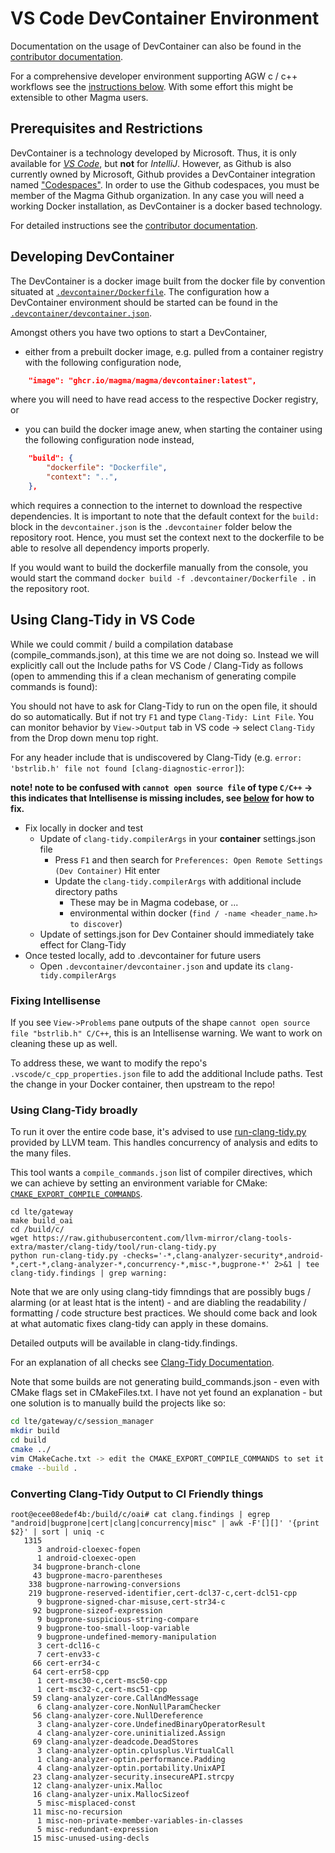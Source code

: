 # VS Code DevContainer Environment

Documentation on the usage of DevContainer can also be found in the [contributor documentation](https://docs.magmacore.org/docs/next/contributing/contribute_vscode#using-devcontainer-for-development).


For a comprehensive developer environment supporting AGW c / c++ workflows see the [instructions below](#using-clang-tidy-in-vs-code).
With some effort this might be extensible to other Magma users.

## Prerequisites and Restrictions

DevContainer is a technology developed by Microsoft. Thus, it is only available for [_VS Code_](https://code.visualstudio.com/docs/remote/containers), but **not** for _IntelliJ_. However, as Github is also currently owned by Microsoft, Github provides a DevContainer integration named ["Codespaces"](https://docs.github.com/en/codespaces).
In order to use the Github codespaces, you must be member of the Magma Github organization.
In any case you will need a working Docker installation, as DevContainer is a docker based technology.

For detailed instructions see the [contributor documentation](https://docs.magmacore.org/docs/next/contributing/contribute_vscode#using-devcontainer-for-development).

## Developing DevContainer

The DevContainer is a docker image built from the docker file by convention situated at [`.devcontainer/Dockerfile`](Dockerfile).
The configuration how a DevContainer environment should be started can be found in the [`.devcontainer/devcontainer.json`](devcontainer.json).

Amongst others you have two options to start a DevContainer,
* either from a prebuilt docker image, e.g. pulled from a container registry with the following configuration node,
```json
	"image": "ghcr.io/magma/magma/devcontainer:latest",
```
  where you will need to have read access to the respective Docker registry, or
* you can build the docker image anew, when starting the container using the following configuration node instead,
```json
	"build": {
        "dockerfile": "Dockerfile",
        "context": "..",
    },
```
  which requires a connection to the internet to download the respective dependencies. It is important to note that the default context for the `build:` block in the `devcontainer.json` is the `.devcontainer` folder below the repository root. Hence, you must set the context next to the dockerfile to be able to resolve all dependency imports properly.

If you would want to build the dockerfile manually from the console, you would start the command `docker build -f .devcontainer/Dockerfile .` in the repository root.

## Using Clang-Tidy in VS Code

While we could commit / build a compilation database (compile_commands.json), at this time we are not doing so. Instead we will explicitly call out the Include paths for VS Code / Clang-Tidy as follows (open to ammending this if a clean mechanism of generating compile commands is found):

You should not have to ask for Clang-Tidy to run on the open file, it should do so automatically. But if not try `F1` and type `Clang-Tidy: Lint File`. You can monitor behavior by `View->Output` tab in VS code -> select `Clang-Tidy` from the Drop down menu top right.

For any header include that is undiscovered by Clang-Tidy (e.g. `error: 'bstrlib.h' file not found [clang-diagnostic-error]`):

**note! note to be confused with `cannot open source file` of type `C/C++` -> this indicates that Intellisense is missing includes, see [below](#Fixing-Intellisense) for how to fix.**

- Fix locally in docker and test
  - Update of `clang-tidy.compilerArgs` in your **container** settings.json file
    - Press `F1` and then search for `Preferences: Open Remote Settings (Dev Container)` Hit enter
    - Update the `clang-tidy.compilerArgs` with additional include directory paths
      - These may be in Magma codebase, or ...
      - environmental within docker (`find / -name <header_name.h> to discover`)
  - Update of settings.json for Dev Container should immediately take effect for Clang-Tidy
- Once tested locally, add to .devcontainer for future users
  - Open `.devcontainer/devcontainer.json` and update its `clang-tidy.compilerArgs`

### Fixing Intellisense

If you see `View->Problems` pane outputs of the shape `cannot open source file "bstrlib.h" C/C++`, this is an Intellisense warning.  We want to work on cleaning these up as well.

To address these, we want to modify the repo's `.vscode/c_cpp_properties.json` file to add the additional Include paths.  Test the change in your Docker container, then upstream to the repo!

### Using Clang-Tidy broadly

To run it over the entire code base, it's advised to use [run-clang-tidy.py](https://github.com/llvm-mirror/clang-tools-extra/blob/master/clang-tidy/tool/run-clang-tidy.py) provided by LLVM team. This handles concurrency of analysis and edits to the many files.

This tool wants a `compile_commands.json` list of compiler directives, which we can achieve by setting an environment variable for CMake: [`CMAKE_EXPORT_COMPILE_COMMANDS`](https://cmake.org/cmake/help/latest/variable/CMAKE_EXPORT_COMPILE_COMMANDS.html).

```shell
cd lte/gateway
make build_oai
cd /build/c/
wget https://raw.githubusercontent.com/llvm-mirror/clang-tools-extra/master/clang-tidy/tool/run-clang-tidy.py
python run-clang-tidy.py -checks='-*,clang-analyzer-security*,android-*,cert-*,clang-analyzer-*,concurrency-*,misc-*,bugprone-*' 2>&1 | tee clang-tidy.findings | grep warning:
```

Note that we are only using clang-tidy fimndings that are possibly bugs / alarming (or at least htat is the intent) - and are diabling the readability / formatting / code structure best practices.  We should come back and look at what automatic fixes clang-tidy can apply in these domains.

Detailed outputs will be available in clang-tidy.findings.

For an explanation of all checks see [Clang-Tidy Documentation](https://clang.llvm.org/extra/clang-tidy/checks/list.html).

Note that some builds are not generating build_commands.json - even with CMake flags set in CMakeFiles.txt. I have not yet found an explanation - but one solution is to manually build the projects like so:

```bash
cd lte/gateway/c/session_manager
mkdir build
cd build
cmake ../
vim CMakeCache.txt -> edit the CMAKE_EXPORT_COMPILE_COMMANDS to set it ON
cmake --build .
```

### Converting Clang-Tidy Output to CI Friendly things

```shell
root@ecee08edef4b:/build/c/oai# cat clang.findings | egrep "android|bugprone|cert|clang|concurrency|misc" | awk -F'[][]' '{print $2}' | sort | uniq -c
   1315
      3 android-cloexec-fopen
      1 android-cloexec-open
     34 bugprone-branch-clone
     43 bugprone-macro-parentheses
    338 bugprone-narrowing-conversions
    219 bugprone-reserved-identifier,cert-dcl37-c,cert-dcl51-cpp
      9 bugprone-signed-char-misuse,cert-str34-c
     92 bugprone-sizeof-expression
      9 bugprone-suspicious-string-compare
      9 bugprone-too-small-loop-variable
      9 bugprone-undefined-memory-manipulation
      3 cert-dcl16-c
      7 cert-env33-c
     66 cert-err34-c
     64 cert-err58-cpp
      1 cert-msc30-c,cert-msc50-cpp
      1 cert-msc32-c,cert-msc51-cpp
     59 clang-analyzer-core.CallAndMessage
      6 clang-analyzer-core.NonNullParamChecker
     56 clang-analyzer-core.NullDereference
      3 clang-analyzer-core.UndefinedBinaryOperatorResult
      4 clang-analyzer-core.uninitialized.Assign
     69 clang-analyzer-deadcode.DeadStores
      3 clang-analyzer-optin.cplusplus.VirtualCall
      1 clang-analyzer-optin.performance.Padding
      4 clang-analyzer-optin.portability.UnixAPI
     23 clang-analyzer-security.insecureAPI.strcpy
     12 clang-analyzer-unix.Malloc
     16 clang-analyzer-unix.MallocSizeof
      5 misc-misplaced-const
     11 misc-no-recursion
      1 misc-non-private-member-variables-in-classes
      5 misc-redundant-expression
     15 misc-unused-using-decls
```
